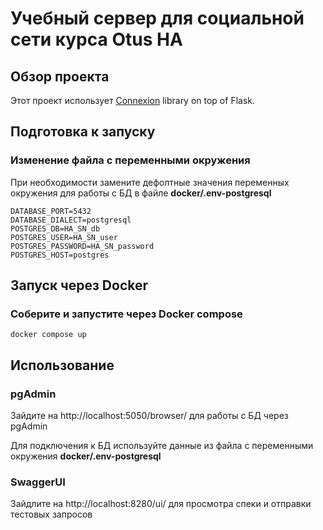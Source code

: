 # Учебный сервер для социальной сети курса Otus HA

## Обзор проекта

Этот проект использует [Connexion](https://github.com/zalando/connexion) library on top of Flask.

## Подготовка к запуску

### Изменение файла с переменными окружения

При необходимости замените дефолтные значения переменных окружения для работы с БД в файле **docker/.env-postgresql**
```
DATABASE_PORT=5432
DATABASE_DIALECT=postgresql
POSTGRES_DB=HA_SN_db
POSTGRES_USER=HA_SN_user
POSTGRES_PASSWORD=HA_SN_password
POSTGRES_HOST=postgres
```
## Запуск через Docker

### Соберите и запустите через Docker compose

```commandline
docker compose up
```
## Использование

### pgAdmin

Зайдите на http://localhost:5050/browser/ для работы с БД через pgAdmin

Для подключения к БД используйте данные из файла с переменными окружения **docker/.env-postgresql**

### SwaggerUI

Зайдлите на http://localhost:8280/ui/ для просмотра спеки и отправки тестовых запросов